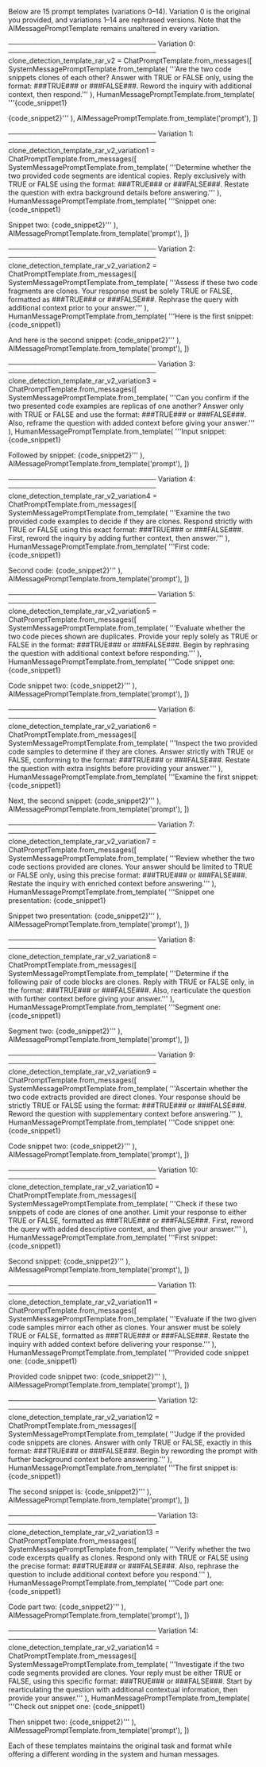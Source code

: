 Below are 15 prompt templates (variations 0–14). Variation 0 is the original you provided, and variations 1–14 are rephrased versions. Note that the AIMessagePromptTemplate remains unaltered in every variation.

──────────────────────────────
Variation 0:
──────────────────────────────
clone_detection_template_rar_v2 = ChatPromptTemplate.from_messages([
    SystemMessagePromptTemplate.from_template(
        '''Are the two code snippets clones of each other? Answer with TRUE or FALSE only, using the format: ###TRUE### or ###FALSE###.
Reword the inquiry with additional context, then respond.'''
    ),
    HumanMessagePromptTemplate.from_template(
        '''{code_snippet1}

{code_snippet2}'''
    ),
    AIMessagePromptTemplate.from_template('prompt'),
])

──────────────────────────────
Variation 1:
──────────────────────────────
clone_detection_template_rar_v2_variation1 = ChatPromptTemplate.from_messages([
    SystemMessagePromptTemplate.from_template(
        '''Determine whether the two provided code segments are identical copies. Reply exclusively with TRUE or FALSE using the format: ###TRUE### or ###FALSE###.
Restate the question with extra background details before answering.'''
    ),
    HumanMessagePromptTemplate.from_template(
        '''Snippet one: {code_snippet1}

Snippet two: {code_snippet2}'''
    ),
    AIMessagePromptTemplate.from_template('prompt'),
])

──────────────────────────────
Variation 2:
──────────────────────────────
clone_detection_template_rar_v2_variation2 = ChatPromptTemplate.from_messages([
    SystemMessagePromptTemplate.from_template(
        '''Assess if these two code fragments are clones. Your response must be solely TRUE or FALSE, formatted as ###TRUE### or ###FALSE###.
Rephrase the query with additional context prior to your answer.'''
    ),
    HumanMessagePromptTemplate.from_template(
        '''Here is the first snippet: {code_snippet1}

And here is the second snippet: {code_snippet2}'''
    ),
    AIMessagePromptTemplate.from_template('prompt'),
])

──────────────────────────────
Variation 3:
──────────────────────────────
clone_detection_template_rar_v2_variation3 = ChatPromptTemplate.from_messages([
    SystemMessagePromptTemplate.from_template(
        '''Can you confirm if the two presented code examples are replicas of one another? Answer only with TRUE or FALSE and use the format: ###TRUE### or ###FALSE###.
Also, reframe the question with added context before giving your answer.'''
    ),
    HumanMessagePromptTemplate.from_template(
        '''Input snippet: {code_snippet1}

Followed by snippet: {code_snippet2}'''
    ),
    AIMessagePromptTemplate.from_template('prompt'),
])

──────────────────────────────
Variation 4:
──────────────────────────────
clone_detection_template_rar_v2_variation4 = ChatPromptTemplate.from_messages([
    SystemMessagePromptTemplate.from_template(
        '''Examine the two provided code examples to decide if they are clones. Respond strictly with TRUE or FALSE using this exact format: ###TRUE### or ###FALSE###.
First, reword the inquiry by adding further context, then answer.'''
    ),
    HumanMessagePromptTemplate.from_template(
        '''First code: {code_snippet1}

Second code: {code_snippet2}'''
    ),
    AIMessagePromptTemplate.from_template('prompt'),
])

──────────────────────────────
Variation 5:
──────────────────────────────
clone_detection_template_rar_v2_variation5 = ChatPromptTemplate.from_messages([
    SystemMessagePromptTemplate.from_template(
        '''Evaluate whether the two code pieces shown are duplicates. Provide your reply solely as TRUE or FALSE in the format: ###TRUE### or ###FALSE###.
Begin by rephrasing the question with additional context before responding.'''
    ),
    HumanMessagePromptTemplate.from_template(
        '''Code snippet one: {code_snippet1}

Code snippet two: {code_snippet2}'''
    ),
    AIMessagePromptTemplate.from_template('prompt'),
])

──────────────────────────────
Variation 6:
──────────────────────────────
clone_detection_template_rar_v2_variation6 = ChatPromptTemplate.from_messages([
    SystemMessagePromptTemplate.from_template(
        '''Inspect the two provided code samples to determine if they are clones. Answer strictly with TRUE or FALSE, conforming to the format: ###TRUE### or ###FALSE###.
Restate the question with extra insights before providing your answer.'''
    ),
    HumanMessagePromptTemplate.from_template(
        '''Examine the first snippet: {code_snippet1}

Next, the second snippet: {code_snippet2}'''
    ),
    AIMessagePromptTemplate.from_template('prompt'),
])

──────────────────────────────
Variation 7:
──────────────────────────────
clone_detection_template_rar_v2_variation7 = ChatPromptTemplate.from_messages([
    SystemMessagePromptTemplate.from_template(
        '''Review whether the two code sections provided are clones. Your answer should be limited to TRUE or FALSE only, using this precise format: ###TRUE### or ###FALSE###.
Restate the inquiry with enriched context before answering.'''
    ),
    HumanMessagePromptTemplate.from_template(
        '''Snippet one presentation: {code_snippet1}

Snippet two presentation: {code_snippet2}'''
    ),
    AIMessagePromptTemplate.from_template('prompt'),
])

──────────────────────────────
Variation 8:
──────────────────────────────
clone_detection_template_rar_v2_variation8 = ChatPromptTemplate.from_messages([
    SystemMessagePromptTemplate.from_template(
        '''Determine if the following pair of code blocks are clones. Reply with TRUE or FALSE only, in the format: ###TRUE### or ###FALSE###.
Also, rearticulate the question with further context before giving your answer.'''
    ),
    HumanMessagePromptTemplate.from_template(
        '''Segment one: {code_snippet1}

Segment two: {code_snippet2}'''
    ),
    AIMessagePromptTemplate.from_template('prompt'),
])

──────────────────────────────
Variation 9:
──────────────────────────────
clone_detection_template_rar_v2_variation9 = ChatPromptTemplate.from_messages([
    SystemMessagePromptTemplate.from_template(
        '''Ascertain whether the two code extracts provided are direct clones. Your response should be strictly TRUE or FALSE using the format: ###TRUE### or ###FALSE###.
Reword the question with supplementary context before answering.'''
    ),
    HumanMessagePromptTemplate.from_template(
        '''Code snippet one: {code_snippet1}

Code snippet two: {code_snippet2}'''
    ),
    AIMessagePromptTemplate.from_template('prompt'),
])

──────────────────────────────
Variation 10:
──────────────────────────────
clone_detection_template_rar_v2_variation10 = ChatPromptTemplate.from_messages([
    SystemMessagePromptTemplate.from_template(
        '''Check if these two snippets of code are clones of one another. Limit your response to either TRUE or FALSE, formatted as ###TRUE### or ###FALSE###.
First, reword the query with added descriptive context, and then give your answer.'''
    ),
    HumanMessagePromptTemplate.from_template(
        '''First snippet: {code_snippet1}

Second snippet: {code_snippet2}'''
    ),
    AIMessagePromptTemplate.from_template('prompt'),
])

──────────────────────────────
Variation 11:
──────────────────────────────
clone_detection_template_rar_v2_variation11 = ChatPromptTemplate.from_messages([
    SystemMessagePromptTemplate.from_template(
        '''Evaluate if the two given code samples mirror each other as clones. Your answer must be solely TRUE or FALSE, formatted as ###TRUE### or ###FALSE###.
Restate the inquiry with added context before delivering your response.'''
    ),
    HumanMessagePromptTemplate.from_template(
        '''Provided code snippet one: {code_snippet1}

Provided code snippet two: {code_snippet2}'''
    ),
    AIMessagePromptTemplate.from_template('prompt'),
])

──────────────────────────────
Variation 12:
──────────────────────────────
clone_detection_template_rar_v2_variation12 = ChatPromptTemplate.from_messages([
    SystemMessagePromptTemplate.from_template(
        '''Judge if the provided code snippets are clones. Answer with only TRUE or FALSE, exactly in this format: ###TRUE### or ###FALSE###.
Begin by rewording the prompt with further background context before answering.'''
    ),
    HumanMessagePromptTemplate.from_template(
        '''The first snippet is: {code_snippet1}

The second snippet is: {code_snippet2}'''
    ),
    AIMessagePromptTemplate.from_template('prompt'),
])

──────────────────────────────
Variation 13:
──────────────────────────────
clone_detection_template_rar_v2_variation13 = ChatPromptTemplate.from_messages([
    SystemMessagePromptTemplate.from_template(
        '''Verify whether the two code excerpts qualify as clones. Respond only with TRUE or FALSE using the precise format: ###TRUE### or ###FALSE###.
Also, rephrase the question to include additional context before you respond.'''
    ),
    HumanMessagePromptTemplate.from_template(
        '''Code part one: {code_snippet1}

Code part two: {code_snippet2}'''
    ),
    AIMessagePromptTemplate.from_template('prompt'),
])

──────────────────────────────
Variation 14:
──────────────────────────────
clone_detection_template_rar_v2_variation14 = ChatPromptTemplate.from_messages([
    SystemMessagePromptTemplate.from_template(
        '''Investigate if the two code segments provided are clones. Your reply must be either TRUE or FALSE, using this specific format: ###TRUE### or ###FALSE###.
Start by rearticulating the question with additional contextual information, then provide your answer.'''
    ),
    HumanMessagePromptTemplate.from_template(
        '''Check out snippet one: {code_snippet1}

Then snippet two: {code_snippet2}'''
    ),
    AIMessagePromptTemplate.from_template('prompt'),
])

Each of these templates maintains the original task and format while offering a different wording in the system and human messages.